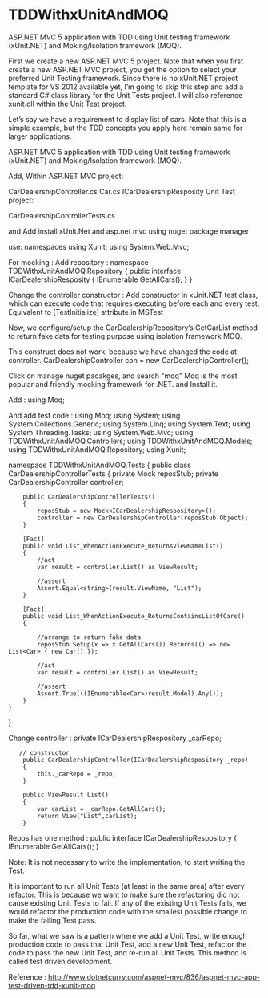 # TDDWithxUnitAndMOQ
ASP.NET MVC 5 application with TDD using Unit testing framework (xUnit.NET) and Moking/Isolation framework (MOQ).

First we create a new ASP.NET MVC 5 project. Note that when you first create a new ASP.NET MVC project, you get the option to select your preferred Unit Testing framework. Since there is no xUnit.NET project template for VS 2012 available yet, I’m going to skip this step and add a standard C# class library for the Unit Tests project. I will also reference xunit.dll within the Unit Test project.

Let’s say we have a requirement to display list of cars. Note that this is a simple example, but the TDD concepts you apply here remain same for larger applications.


ASP.NET MVC 5 application with TDD using Unit testing framework (xUnit.NET) and Moking/Isolation framework (MOQ).


Add, Within ASP.NET MVC project:

CarDealershipController.cs
Car.cs
ICarDealershipResposity
Unit Test project:

CarDealershipControllerTests.cs

and 
Add install xUnit.Net and asp.net mvc using nuget package manager


use: namespaces
using Xunit;
using System.Web.Mvc;





For mocking :
Add repository :
namespace TDDWithxUnitAndMOQ.Repository
{
    public interface ICarDealershipResposity
    {
        IEnumerable<Car> GetAllCars();
    }
}

Change the controller constructor :
 Add constructor in xUnit.NET test class, which can execute code that requires executing before each and every test. Equivalent to [TestInitialize] attribute in MSTest

Now, we configure/setup the CarDealershipRepository’s GetCarList method to return fake data for testing purpose using isolation framework MOQ.

This construct does not work, because we have changed the code at controller.
  CarDealershipController con = new CarDealershipController();


Click on manage nuget pacakges, and search "moq"
Moq is the most popular and friendly mocking framework for .NET. and Install it.

Add :
using Moq;


And add test code :
using Moq;
using System;
using System.Collections.Generic;
using System.Linq;
using System.Text;
using System.Threading.Tasks;
using System.Web.Mvc;
using TDDWithxUnitAndMOQ.Controllers;
using TDDWithxUnitAndMOQ.Models;
using TDDWithxUnitAndMOQ.Repository;
using Xunit;

namespace TDDWithxUnitAndMOQ.Tests
{
    public class CarDealershipControllerTests
    {
        private Mock<ICarDealershipRespository> reposStub;
        private CarDealershipController controller;

        public CarDealershipControllerTests()
        {
            reposStub = new Mock<ICarDealershipRespository>();
            controller = new CarDealershipController(reposStub.Object);
        }

        [Fact]
        public void List_WhenActionExecute_ReturnsViewNameList()
        {
            //act
            var result = controller.List() as ViewResult;
           
            //assert
            Assert.Equal<string>(result.ViewName, "List");
        }

        [Fact]
        public void List_WhenActionExecute_ReturnsContainsListOfCars()
        {

            //arrange to return fake data
            reposStub.Setup(x => x.GetAllCars()).Returns(() => new List<Car> { new Car() });

            //act
            var result = controller.List() as ViewResult;

            //assert
            Assert.True(((IEnumerable<Car>)result.Model).Any());
        }
    }
}

Change controller :
        private ICarDealershipRespository _carRepo;

       // constructor
        public CarDealershipController(ICarDealershipRespository _repo)
        {
            this._carRepo = _repo;
        }

        public ViewResult List()
        {
            var carList = _carRepo.GetAllCars();
            return View("List",carList);
        }


Repos has one method :
 public interface ICarDealershipRespository
    {
        IEnumerable<Car> GetAllCars();
    }

Note: It is not necessary to write the implementation, to start writing the Test. 

It is important to run all Unit Tests (at least in the same area) after every refactor. This is because we want to make sure the refactoring did not cause existing Unit Tests to fail. If any of the existing Unit Tests fails, we would refactor the production code with the smallest possible change to make the failing Test pass.

So far, what we saw is a pattern where we add a Unit Test, write enough production code to pass that Unit Test, add a new Unit Test, refactor the code to pass the new Unit Test, and re-run all Unit Tests. This method is called test driven development.


Reference  : http://www.dotnetcurry.com/aspnet-mvc/836/aspnet-mvc-app-test-driven-tdd-xunit-moq
